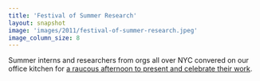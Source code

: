 ```yaml
---
title: 'Festival of Summer Research'
layout: snapshot
image: 'images/2011/festival-of-summer-research.jpeg'
image_column_size: 8
---
```


Summer interns and researchers from orgs all over NYC convered on our office kitchen for <a href="http://blog.openplans.org/2011/08/thorough-funny-brilliant-original-openplans-festival-of-summer-research/">a raucous afternoon to present and celebrate their work</a>.